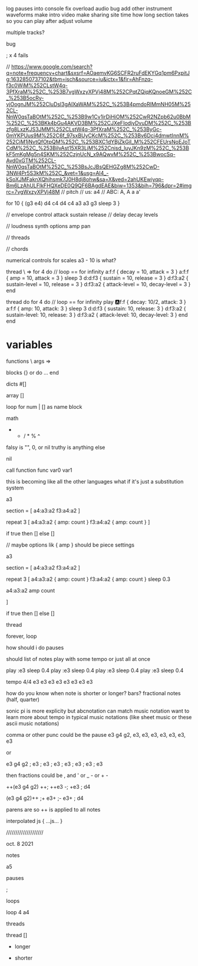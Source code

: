 log pauses into console
fix overload audio bug
add other instrument waveforms
make intro video
make sharing site
time how long section takes so you can play after
adjust volume

multiple tracks?




bug

; x 4 fails


// https://www.google.com/search?q=note+frequency+chart&sxsrf=AOaemvKG6SCFR2ruFdEKYGq1pm6PxpitJg:1632850737102&tbm=isch&source=iu&ictx=1&fir=AhFnzq-f3c0WjM%252CLstW4q-3PfXraM%252C_%253B7vgWxzyXPVj48M%252CPqtZQjqKQnoeGM%252C_%253B5ocRy-vjOognJM%252CluDsl3gAlXaWAM%252C_%253B4pmdoRIMmNH05M%252CL-NnW0qsTaBOtM%252C_%253B9w1Cv1irDiHiOM%252CwR2NZpb62u0BbM%252C_%253BKk4bGu4AKVD3BM%252CJXeFIodjyDvuDM%252C_%253Bzfg8LxzKJS3JMM%252CLstW4q-3PfXraM%252C_%253ByGc-0mYKPUus9M%252C6f_97sxBUyCKcM%252C_%253Bv6Dci4dmwtInnM%252CjM1jNvtQfOtpQM%252C_%253BXC1dYBjZkGiI_M%252CFEUrsNoEJoTCdM%252C_%253BilvAst15XR3LjM%252Cnisd_luyJKn9zM%252C_%253BkF5mKgMg5n4SKM%252CzjnUcN_x9AQwvM%252C_%253BwocSq-Avd0xGTM%252CL-NnW0qsTaBOtM%252C_%253BsJcJBsQEHGZg8M%252CwD-3NW4Pr5S3kM%252C_&vet=1&usg=AI4_-kSoXJMFaknXQhihsmk7J0H8dj8ohw&sa=X&ved=2ahUKEwiyqp-Bm6LzAhULFlkFHQXeDE0Q9QF6BAgdEAE&biw=1353&bih=796&dpr=2#imgrc=7vgWxzyXPVj48M
// pitch
// us: a4
// ABC: A, A a a'

for 10 {
  (g3 e4) 
  d4 
  c4 
  d4 
  c4 
  a3 
  a3 
  g3
  sleep 3
}

// envelope control
attack
sustain
release
// delay
decay
levels

// loudness
synth options
amp
pan

// threads

// chords

numerical controls for scales
a3 - 10 is what?



thread \ => for 4 do // loop == for infinity
  a:f:f { decay = 10, attack = 3  } 
  a:f:f { amp = 10, attack = 3  } 
  sleep 3
  d:d:f3 { sustain = 10, release = 3  } 
  d:f3:a2 { sustain-level = 10, release = 3  }
  d:f3:a2 { attack-level = 10, decay-level = 3  }
end

thread do for 4 do // loop == for infinity
  play :a:f:f { decay: 10/2, attack: 3 } 
  a:f:f { amp: 10, attack: 3 } 
  sleep 3
  d:d:f3 { sustain: 10, release: 3 } 
  d:f3:a2 { sustain-level: 10, release: 3 }
  d:f3:a2 { attack-level: 10, decay-level: 3 }
end end

variables 
=

functions 
\ args =>

blocks 
{} or do ... end

dicts 
#[]

array 
[]

loop 
for num | [] as name block

math 
+ - / * % ^

falsy is "", 0, or nil
truthy is anything else

nil

call function
func var0 var1


this is becoming like all the other languages what if it's just a substitution system


<!-- a note -->
a3

<!-- a block -->
section = [
  a4:a3:a2
  f3:a4:a2
]

<!-- a repeat -->
repeat 3 [
  a4:a3:a2 { amp: count }
  f3:a4:a2 { amp: count }
]

if true then [] else []

// maybe options lik { amp } should be piece settings


a3

section = [
  a4:a3:a2
  f3:a4:a2
]

repeat 3 [
  a4:a3:a2 { amp: count }
  f3:a4:a2 { amp: count }
  sleep 0.3

  <!-- or -->

  a4:a3:a2
  amp count

]

if true then [] else []

thread

forever, loop

how should i do pauses

should list of notes play with some tempo or just all at once

<!-- sonic pi -->
play :e3
sleep 0.4
play :e3
sleep 0.4
play :e3
sleep 0.4
play :e3
sleep 0.4

<!-- abcnotation-ish -->
tempo 4/4
e3 e3 e3 e3 e3 e3 e3 e3

how do you know when note is shorter or longer? bars? fractional notes (half, quarter)

sonic pi is more explicity but abcnotation can match music notation
want to learn more about tempo in typical music notations (like sheet music or these
ascii music notations)


comma or other punc could be the pause
e3 g4 g2, e3, e3, e3, e3, e3, e3, e3

or

e3 g4 g2 ; e3 ; e3 ; e3 ; e3 ; e3 ; e3 ; e3

then fractions could be , and ' or _ -
or + -

++(e3 g4 g2) ++; ++e3 -; +e3 ; d4

(e3 g4 g2)++ ;+ e3+ ;- e3+ ; d4

parens are so ++ is applied to all notes

interpolated js
{ ...js... }


////////////////////

oct. 8 2021

notes

a5

pauses

;

loops

loop 4 a4

threads

thread []

+ longer
- shorter











